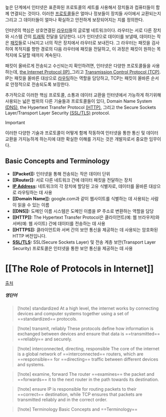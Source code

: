
높은 단계에서 인터넷은 표준화된 프로토콜의 세트를 사용해서 장치들과 컴퓨터들이 함께 연결되는 것이다. 이러한 [프로토콜](Protocol.md)들은 얼마나 정보들이 장치들 사이에서 교환되는지 그리고 그 데이터들이 얼마나 확실하고 안전하게 보장되어지는 지를 정의한다.

인터넷의 핵심은 상호연결된 [라우터](Router.md)들의 글로벌 네트워크이다. 라우터는 서로 다른 장치와 시스템 간의 [트래픽](Traffic) 전달을 담당한다. 너가 인터넷으로 데이터를 보낼때, 데이터는 작은 [패킷](Packet.md)들로 나눠지고 너의 작은 장치에서 라우터로 보내진다. 그 라우터는 패킷을 검사하여 목적지를 향한 경로의 다음 라우터에 패킷을 전달하고, 이 과정은 패킷이 원하는 목적지에 도달할 때까지 계속된다.

패킷이 올바르게 전송되고 수신되는지 확인하려면, 인터넷은 다양한 프로토콜들을 사용하는데, [the Internet Protocol (IP)](IP.md)_그리고 [Transmission Control Protocol (TCP)](TCP.md). IP는 패킷을 올바른 대상으로 [라우팅](Routing.md)하는 역할을 담당하고, TCP는 패킷이 올바른 순서로 안정적으로 전송되도록 보장한다.

추가적으로 이러한 핵심 프로토콜, 소통과 데이터 교환을 인터넷에서 가능하게 하기위해 사용되는 넓은 범위의 다른 기술들과 프로토콜들이 있다, Domain Name System [(DNS)](DNS.md), the Hypertext Transfer Protocol [(HTTP)](HTTP.md), 그리고 the Secure Sockets Layer/Transport Layer Security [(SSL/TLS)](SSL,TLS.md) protocol. 

>[!important] 
>이러한 다양한 기술과 프로토콜이 어떻게 함께 작동하여 인터넷을 통한 통신 및 데이터 교환을 가지능하게 하는지에 대한 확실한 이해를 가지는 것은 개발자로서 중요한 임무이다.

## Basic Concepts and Terminology

- **[[Packet]]:** 인터넷을 통해 전송되는 작은 데이터 단위
- **[[Router]]:** 서로 다른 네트워크 간에 데이터 패킷을 전달하는 장치
- **[IP Address](IP):** 네트워크의 각 장치에 할당된 고유 식별자로, 데이터를 올바른 대상으로 라우팅하는 데 사용
- **[[Domain Name]]:** google.com과 같이 웹사이트를 식별하는 데 사용되는 사람이 읽을 수 있는 이름
- **[[DNS]]:** 도메인 이름 시스템은 도메인 이름을 IP 주소로 변환하는 역할을 담당
- **[[HTTP]]:** The Hypertext Transfer Protocol은 클라이언트(예: 웹 브라우저)와 서버(예: 웹 사이트) 간에 데이터를 전송하는 데 사용
- **[[HTTPS]]:** 클라이언트와 서버 간의 보안 통신을 제공하는 데 사용되는 암호화된 HTTP 버전입니다.
- **[SSL/TLS](SSL,TLS.md):** SSL(Secure Sockets Layer) 및 전송 계층 보안(Transport Layer Security) 프로토콜은 인터넷을 통한 보안 통신을 제공하는 데 사용

# [[The Role of Protocols in Internet]]
[출처](https://cs.fyi/guide/how-does-internet-work)
##### 영단어
>[!note] standardized
>At a high level, the internet works by connecting devices and computer systems together using a set of ==standardized== protocols.

>[!note] transmit, reliably
>These protocols define how information is exchanged between devices and ensure that data is ==transmitted== ==reliably== and securely.

>[!note] interconnected, directing, responsible
The core of the internet is a global network of ==interconnected== routers, which are ==responsible== for ==directing== traffic between different devices and systems.

>[!note] examine, forward
>The router ==examines== the packet and ==forwards== it to the next router in the path towards its destination.

>[!note] ensure
>IP is responsible for routing packets to their ==correct== destination, while TCP ensures that packets are transmitted reliably and in the correct order.

>[!note] Terminology
>Basic Concepts and ==Terminology==